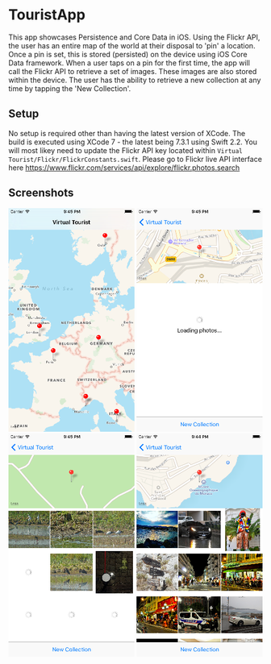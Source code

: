 # TouristApp

This app showcases Persistence and Core Data in iOS.
Using the Flickr API, the user has an entire map of the world at their disposal to 'pin' a location. Once a pin is set, this is stored (persisted) on the device using iOS Core Data framework.
When a user taps on a pin for the first time, the app will call the Flickr API to retrieve a set of images. These images are also stored within the device. The user has the ability to retrieve a new collection at any time by tapping the 'New Collection'.

## Setup

No setup is required other than having the latest version of XCode. The build is executed using XCode 7 - the latest being 7.3.1 using Swift 2.2.
You will most likey need to update the Flickr API key located within `Virtual Tourist/Flickr/FlickrConstants.swift`. Please go to Flickr live API interface here https://www.flickr.com/services/api/explore/flickr.photos.search

## Screenshots

![App main view](/virtual_tourist_demo/main.png?raw=true "App main view")
![Selecting pin loader](/virtual_tourist_demo/loading_pin.png?raw=true "Selecting pin loader")
![Lazy loading images](/virtual_tourist_demo/loading_images.png?raw=true "Lazy loading images")
![Loaded view](/virtual_tourist_demo/loaded.png?raw=true "Loaded view")
